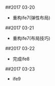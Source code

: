 ##2017 03-20
* 重构ife7(弹性布局)

##2017 03-21
* 重构ife7(布局技巧)

##2017 03-22
* 完成ife8

##2017 03-23
* ife9
